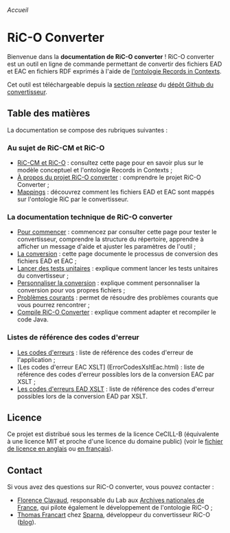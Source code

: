 _Accueil_

# RiC-O Converter

Bienvenue dans la **documentation de RiC-O converter** ! RiC-O converter est un outil en ligne de commande permettant de convertir des fichiers EAD et EAC en fichiers RDF exprimés à l'aide de [l'ontologie Records in Contexts](https://www.ica.org/standards/RiC/ontology).

Cet outil est téléchargeable depuis la [section *release*](https://github.com/ArchivesNationalesFR/rico-converter/releases) du [dépôt Github du convertisseur](https://github.com/ArchivesNationalesFR/rico-converter/).

## Table des matières

La documentation se compose des rubriques suivantes :

### Au sujet de RiC-CM et RiC-O

- [RiC-CM et RiC-O](RecordsInContexts) : consultez cette page pour en savoir plus sur le modèle conceptuel et l'ontologie Records in Contexts ;
- [À propos du projet RiC-O converter](About) : comprendre le projet RiC-O Converter ;
- [Mappings](Mappings) : découvrez comment les fichiers EAD et EAC sont mappés sur l'ontologie RiC par le convertisseur.

### La documentation technique de RiC-O converter

- [Pour commencer](GettingStarted.html) : commencez par consulter cette page pour tester le convertisseur, comprendre la structure du répertoire, apprendre à afficher un message d'aide et ajuster les paramètres de l'outil ;
- [La conversion](Conversion.html) : cette page documente le processus de conversion des fichiers EAD et EAC ;
- [Lancer des tests unitaires](UnitTests.html) : explique comment lancer les tests unitaires du convertisseur ;
- [Personnaliser la conversion](Customize.html) : explique comment personnaliser la conversion pour vos propres fichiers ;
- [Problèmes courants](CommonProblems.html) : permet de résoudre des problèmes courants que vous pourrez rencontrer ;
- [Compile RiC-O Converter](Compile.html) : explique comment adapter et recompiler le code Java.

### Listes de référence des codes d'erreur

- [Les codes d'erreurs](ErrorCodes.html) : liste de référence des codes d'erreur de l'application ;
- [Les codes d'erreur EAC XSLT] (ErrorCodesXsltEac.html) : liste de référence des codes d'erreur possibles lors de la conversion EAC par XSLT ;
- [Les codes d'erreurs EAD XSLT](ErrorCodesXsltEad.html) : liste de référence des codes d'erreur possibles lors de la conversion EAD par XSLT.

## Licence

Ce projet est distribué sous les termes de la licence CeCILL-B (équivalente à une licence MIT et proche d'une licence du domaine public) (voir le [fichier de licence en anglais](../en/license.txt) ou [en français](licence.txt)).

## Contact

Si vous avez des questions sur RiC-O converter, vous pouvez contacter :

- [Florence Clavaud](mailto:florence.clavaud@culture.gouv.fr), responsable du Lab aux [Archives nationales de France](http://www.archives-nationales.culture.gouv.fr/), qui pilote également le développement de l'ontologie RiC-O ;
- [Thomas Francart](mailto:thomas.francart@sparna.fr) chez [Sparna](http://sparna.fr), développeur du convertisseur RiC-O ([blog](http://blog.sparna.fr)).